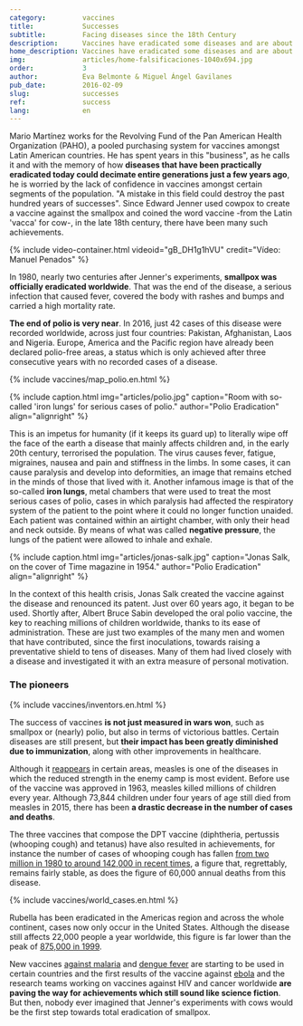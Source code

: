 ```yaml
---
category:         vaccines
title:            Successes
subtitle:         Facing diseases since the 18th Century
description:      Vaccines have eradicated some diseases and are about to annihilate others. We review the successes and their protagonists
home_description: Vaccines have eradicated some diseases and are about to annihilate others. We review the successes and their protagonists
img:              articles/home-falsificaciones-1040x694.jpg
order:            3
author:           Eva Belmonte & Miguel Ángel Gavilanes
pub_date:         2016-02-09
slug:             successes
ref:              success
lang:             en
---
```


<div class="container page-content" markdown="1">
  <div class="page-content-container" markdown="1">

Mario Martínez works for the Revolving Fund of the Pan American Health Organization (PAHO), a pooled purchasing system for vaccines amongst Latin American countries. He has spent years in this "business", as he calls it and with the memory of how **diseases that have been practically eradicated today could decimate entire generations just a few years ago**, he is worried by the lack of confidence in vaccines amongst certain segments of the population. "A mistake in this field could destroy the past hundred years of successes". Since Edward Jenner used cowpox to create a vaccine against the smallpox and coined the word vaccine -from the Latin 'vacca' for cow-, in the late 18th century, there have been many such achievements. 

<div class="container-right">
{% include video-container.html videoid="gB_DH1g1hVU" credit="Vídeo: Manuel Penados" %}
</div>

In 1980, nearly two centuries after Jenner's experiments, **smallpox was officially eradicated worldwide**. That was the end of the disease, a serious infection that caused fever, covered the body with rashes and bumps and carried a high mortality rate. 

**The end of polio is very near**. In 2016, just 42 cases of this disease were recorded worldwide, across just four countries: Pakistan, Afghanistan, Laos and Nigeria. Europe, America and the Pacific region have already been declared polio-free areas, a status which is only achieved after three consecutive years with no recorded cases of a disease.

{% include vaccines/map_polio.en.html %}

{% include caption.html img="articles/polio.jpg" caption="Room with so-called 'iron lungs' for serious cases of polio." author="Polio Eradication" align="alignright" %}

This is an impetus for humanity (if it keeps its guard up) to literally wipe off the face of the earth a disease that mainly affects children and, in the early 20th century, terrorised the population. The virus causes fever, fatigue, migraines, nausea and pain and stiffness in the limbs. In some cases, it can cause paralysis and develop into deformities, an image that remains etched in the minds of those that lived with it. Another infamous image is that of the so-called **iron lungs**, metal chambers that were used to treat the most serious cases of polio, cases in which paralysis had affected the respiratory system of the patient to the point where it could no longer function unaided. Each patient was contained within an airtight chamber, with only their head and neck outside. By means of what was called **negative pressure**, the lungs of the patient were allowed to inhale and exhale. 

{% include caption.html img="articles/jonas-salk.jpg" caption="Jonas Salk, on the cover of Time magazine in 1954." author="Polio Eradication" align="alignright" %}

In the context of this health crisis, Jonas Salk created the vaccine against the disease and renounced its patent. Just over 60 years ago, it began to be used. Shortly after, Albert Bruce Sabin developed the oral polio vaccine, the key to reaching millions of children worldwide, thanks to its ease of administration. These are just two examples of the many men and women that have contributed, since the first inoculations, towards raising a preventative shield to tens of diseases. Many of them had lived closely with a disease and investigated it with an extra measure of personal motivation.

<div style="clear: both"></div>

### The pioneers
{% include vaccines/inventors.en.html %}

The success of vaccines **is not just measured in wars won**, such as smallpox or (nearly) polio, but also in terms of victorious battles. Certain diseases are still present, but **their impact has been greatly diminished due to immunization**, along with other improvements in healthcare. 

Although it [reappears](vaccines/antivaccines) in certain areas, measles is one of the diseases in which the reduced strength in the enemy camp is most evident. Before use of the vaccine was approved in 1963, measles killed millions of children every year. Although 73,844 children under four years of age still died from measles in 2015, there has been **a drastic decrease in the number of cases and deaths**. 

The three vaccines that compose the DPT vaccine (diphtheria, pertussis (whooping cough) and tetanus) have also resulted in achievements, for instance the number of cases of whooping cough has fallen [from two million in 1980 to around 142,000 in recent times](http://www.who.int/immunization/monitoring_surveillance/data/gs_gloprofile.pdf), a figure that, regrettably, remains fairly stable, as does the figure of 60,000 annual deaths from this disease. 

{% include vaccines/world_cases.en.html %}

Rubella has been eradicated in the Americas region and across the whole continent, cases now only occur in the United States. Although the disease still affects 22,000 people a year worldwide, this figure is far lower than the peak of [875,000 in 1999](http://www.who.int/immunization/monitoring_surveillance/data/gs_gloprofile.pdf). 

New vaccines [against malaria](http://www.who.int/immunization/research/development/malaria_vaccine_qa/en/) and [dengue fever](http://www.who.int/immunization/research/development/dengue_q_and_a/en/) are starting to be used in certain countries and the first results of the vaccine against [ebola](http://www.who.int/mediacentre/news/releases/2016/ebola-vaccine-results/en/) and the research teams working on vaccines against HIV and cancer worldwide **are paving the way for achievements which still sound like science fiction**. But then, nobody ever imagined that Jenner's experiments with cows would be the first step towards total eradication of smallpox.

  </div>
</div>